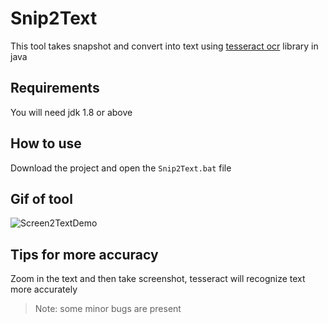 # Snip2Text
This tool takes snapshot and convert into text using [tesseract ocr](https://github.com/tesseract-ocr/) library in java

## Requirements
You will need jdk 1.8 or above

## How to use
Download the project and open the ```Snip2Text.bat``` file

## Gif of tool
![Screen2TextDemo](https://github.com/amitpachange21/Snip2Text/assets/60122094/49b82b28-1462-4d2e-976f-c7b6405f7320)


## Tips for more accuracy
Zoom in the text and then take screenshot, tesseract will recognize text more accurately 


> Note: some minor bugs are present
